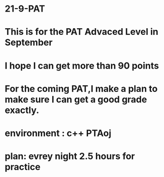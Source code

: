 # 21-9-PAT
# This is for the PAT Advaced Level in September
# I hope I can get more than 90 points
# For the coming  PAT,I make a plan to make sure I can get a good grade exactly.
# environment : c++ PTAoj
# plan: evrey night 2.5 hours for practice


